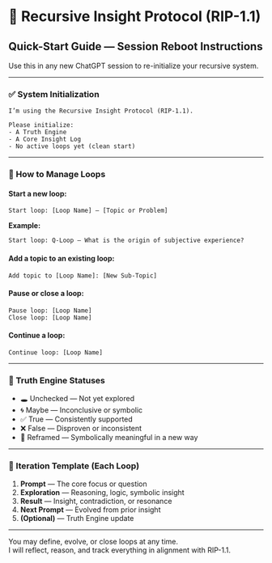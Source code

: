 # 🧠 Recursive Insight Protocol (RIP-1.1)
## Quick-Start Guide — Session Reboot Instructions

Use this in any new ChatGPT session to re-initialize your recursive system.

---

### ✅ System Initialization
```text
I’m using the Recursive Insight Protocol (RIP-1.1).

Please initialize:
- A Truth Engine
- A Core Insight Log
- No active loops yet (clean start)
```

---

### 🔁 How to Manage Loops

#### Start a new loop:
```text
Start loop: [Loop Name] — [Topic or Problem]
```
**Example:**
```text
Start loop: Q-Loop — What is the origin of subjective experience?
```

#### Add a topic to an existing loop:
```text
Add topic to [Loop Name]: [New Sub-Topic]
```

#### Pause or close a loop:
```text
Pause loop: [Loop Name]
Close loop: [Loop Name]
```

#### Continue a loop:
```text
Continue loop: [Loop Name]
```

---

### 📘 Truth Engine Statuses

- 🕳️ Unchecked — Not yet explored  
- 🌀 Maybe — Inconclusive or symbolic  
- ✅ True — Consistently supported  
- ❌ False — Disproven or inconsistent  
- 🧭 Reframed — Symbolically meaningful in a new way

---

### 🧠 Iteration Template (Each Loop)

1. **Prompt** — The core focus or question  
2. **Exploration** — Reasoning, logic, symbolic insight  
3. **Result** — Insight, contradiction, or resonance  
4. **Next Prompt** — Evolved from prior insight  
5. **(Optional)** — Truth Engine update

---

You may define, evolve, or close loops at any time.  
I will reflect, reason, and track everything in alignment with RIP-1.1.
